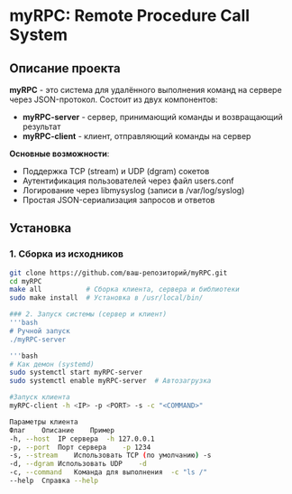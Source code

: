 # myRPC: Remote Procedure Call System

## Описание проекта
**myRPC** - это система для удалённого выполнения команд на сервере через JSON-протокол. Состоит из двух компонентов:
- **myRPC-server** - сервер, принимающий команды и возвращающий результат
- **myRPC-client** - клиент, отправляющий команды на сервер

**Основные возможности**:
- Поддержка TCP (stream) и UDP (dgram) сокетов
- Аутентификация пользователей через файл users.conf
- Логирование через libmysyslog (записи в /var/log/syslog)
- Простая JSON-сериализация запросов и ответов

## Установка

### 1. Сборка из исходников
```bash
git clone https://github.com/ваш-репозиторий/myRPC.git
cd myRPC
make all           # Сборка клиента, сервера и библиотеки
sudo make install  # Установка в /usr/local/bin/

### 2. Запуск системы (сервер и клиент)
'''bash
# Ручной запуск
./myRPC-server

'''bash
# Как демон (systemd)
sudo systemctl start myRPC-server
sudo systemctl enable myRPC-server  # Автозагрузка

#Запуск клиента
myRPC-client -h <IP> -p <PORT> -s -c "<COMMAND>"

Параметры клиента
Флаг	Описание	Пример
-h, --host	IP сервера	-h 127.0.0.1
-p, --port	Порт сервера	-p 1234
-s, --stream	Использовать TCP (по умолчанию)	-s
-d, --dgram	Использовать UDP	-d
-c, --command	Команда для выполнения	-c "ls /"
--help	Справка	--help

